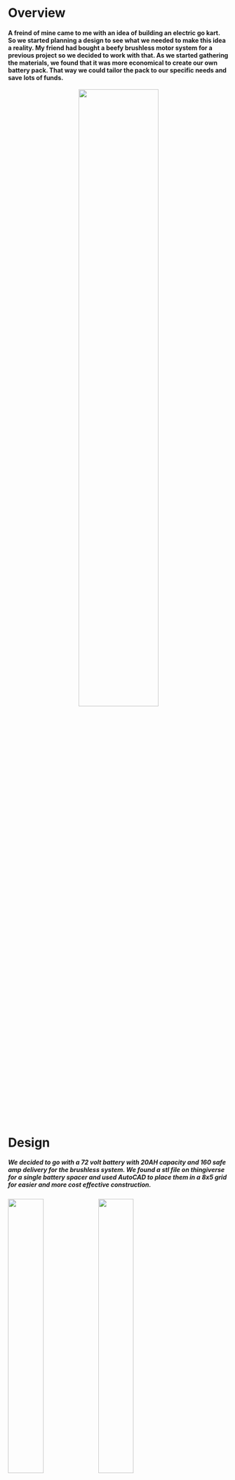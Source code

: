 # Overview

<h4>A freind of mine came to me with an idea of building an electric go kart. So we started planning a design to see what we needed to make this idea a reality.
  My friend had bought a beefy brushless motor system for a previous project so we decided to work with that. As we started gathering the materials, we found that it was more economical to 
  create our own battery pack. That way we could tailor the pack to our specific needs and save lots of funds.</h4>

<div align="center">
  <img src="https://github.com/user-attachments/assets/6f4df947-272c-4b55-b57e-4a4f4518a306"     width="60%" height="60%">
</div>

# Design
<h5>We decided to go with a 72 volt battery with 20AH capacity and 160 safe amp delivery for the brushless system. We found a stl file on thingiverse for a single battery spacer and used AutoCAD to place them in a 8x5 grid for easier and more cost effective construction.</h5>

<img src="https://github.com/user-attachments/assets/12c2b7f8-45f8-4ed7-ae3c-2ef38c69bd96"     width="40%" height="40%">

<img src="https://github.com/user-attachments/assets/281b0fa9-c068-4f1e-a3d8-fa5716ca7aac"     width="40%" height="40%">

<img src="https://github.com/user-attachments/assets/764de51a-d560-45e1-967d-8a49daf1f426"     width="40%" height="40%">




